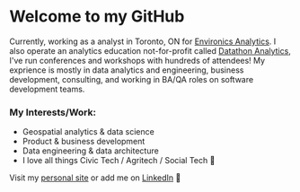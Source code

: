 # Welcome to my GitHub

Currently, working as a analyst in Toronto, ON for [Environics Analytics](https://environicsanalytics.com/en-ca). I also operate an analytics education not-for-profit called [Datathon Analytics](https://www.datathon.ca/), I've run conferences and workshops with hundreds of attendees! My exprience is mostly in data analytics and engineering, business development, consulting, and working in BA/QA roles on software development teams.

### My Interests/Work:

- Geospatial analytics & data science
- Product & business development
- Data engineering & data architecture
- I love all things  Civic Tech / Agritech / Social Tech 🌱

Visit my [personal site](https://thomaslillo.com) or add me on [LinkedIn](https://www.linkedin.com/in/thomaslillo/) 💬

<!--
**thomaslillo/thomaslillo** is a ✨ _special_ ✨ repository because its `README.md` (this file) appears on your GitHub profile.
![Image](6ce76d26-9c7a-4fd2-8675-f5d4225363d6-506ddfae-eea1-4438-88f8-9f15e6465492-v1.png)
Here are some ideas to get you started:

- 🔭 I’m currently working on ...
- 🌱 I’m currently learning ...
- 👯 I’m looking to collaborate on ...
- 🤔 I’m looking for help with ...
- 💬 Ask me about ...
- 📫 How to reach me: ...
- 😄 Pronouns: ...
- ⚡ Fun fact: ...
-->
